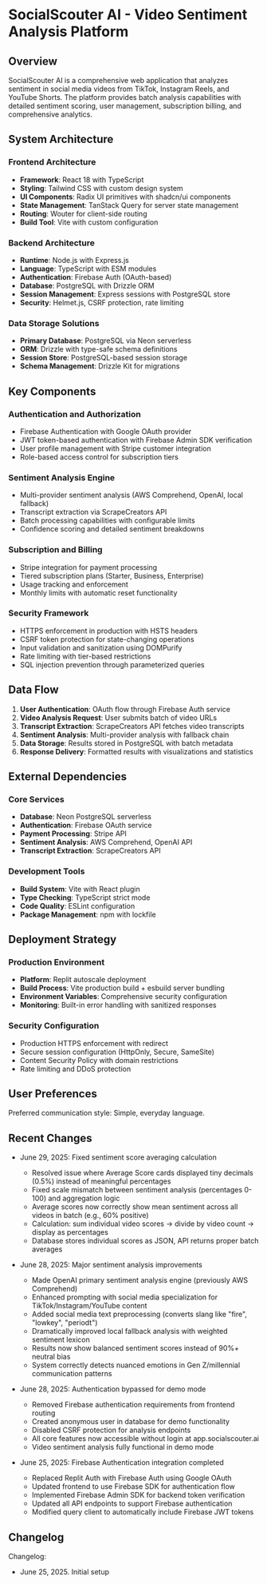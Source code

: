 # SocialScouter AI - Video Sentiment Analysis Platform

## Overview

SocialScouter AI is a comprehensive web application that analyzes sentiment in social media videos from TikTok, Instagram Reels, and YouTube Shorts. The platform provides batch analysis capabilities with detailed sentiment scoring, user management, subscription billing, and comprehensive analytics.

## System Architecture

### Frontend Architecture
- **Framework**: React 18 with TypeScript
- **Styling**: Tailwind CSS with custom design system
- **UI Components**: Radix UI primitives with shadcn/ui components
- **State Management**: TanStack Query for server state management
- **Routing**: Wouter for client-side routing
- **Build Tool**: Vite with custom configuration

### Backend Architecture
- **Runtime**: Node.js with Express.js
- **Language**: TypeScript with ESM modules
- **Authentication**: Firebase Auth (OAuth-based)
- **Database**: PostgreSQL with Drizzle ORM
- **Session Management**: Express sessions with PostgreSQL store
- **Security**: Helmet.js, CSRF protection, rate limiting

### Data Storage Solutions
- **Primary Database**: PostgreSQL via Neon serverless
- **ORM**: Drizzle with type-safe schema definitions
- **Session Store**: PostgreSQL-based session storage
- **Schema Management**: Drizzle Kit for migrations

## Key Components

### Authentication and Authorization
- Firebase Authentication with Google OAuth provider
- JWT token-based authentication with Firebase Admin SDK verification
- User profile management with Stripe customer integration
- Role-based access control for subscription tiers

### Sentiment Analysis Engine
- Multi-provider sentiment analysis (AWS Comprehend, OpenAI, local fallback)
- Transcript extraction via ScrapeCreators API
- Batch processing capabilities with configurable limits
- Confidence scoring and detailed sentiment breakdowns

### Subscription and Billing
- Stripe integration for payment processing
- Tiered subscription plans (Starter, Business, Enterprise)
- Usage tracking and enforcement
- Monthly limits with automatic reset functionality

### Security Framework
- HTTPS enforcement in production with HSTS headers
- CSRF token protection for state-changing operations
- Input validation and sanitization using DOMPurify
- Rate limiting with tier-based restrictions
- SQL injection prevention through parameterized queries

## Data Flow

1. **User Authentication**: OAuth flow through Firebase Auth service
2. **Video Analysis Request**: User submits batch of video URLs
3. **Transcript Extraction**: ScrapeCreators API fetches video transcripts
4. **Sentiment Analysis**: Multi-provider analysis with fallback chain
5. **Data Storage**: Results stored in PostgreSQL with batch metadata
6. **Response Delivery**: Formatted results with visualizations and statistics

## External Dependencies

### Core Services
- **Database**: Neon PostgreSQL serverless
- **Authentication**: Firebase OAuth service
- **Payment Processing**: Stripe API
- **Sentiment Analysis**: AWS Comprehend, OpenAI API
- **Transcript Extraction**: ScrapeCreators API

### Development Tools
- **Build System**: Vite with React plugin
- **Type Checking**: TypeScript strict mode
- **Code Quality**: ESLint configuration
- **Package Management**: npm with lockfile

## Deployment Strategy

### Production Environment
- **Platform**: Replit autoscale deployment
- **Build Process**: Vite production build + esbuild server bundling
- **Environment Variables**: Comprehensive security configuration
- **Monitoring**: Built-in error handling with sanitized responses

### Security Configuration
- Production HTTPS enforcement with redirect
- Secure session configuration (HttpOnly, Secure, SameSite)
- Content Security Policy with domain restrictions
- Rate limiting and DDoS protection

## User Preferences

Preferred communication style: Simple, everyday language.

## Recent Changes

- June 29, 2025: Fixed sentiment score averaging calculation
  - Resolved issue where Average Score cards displayed tiny decimals (0.5%) instead of meaningful percentages
  - Fixed scale mismatch between sentiment analysis (percentages 0-100) and aggregation logic
  - Average scores now correctly show mean sentiment across all videos in batch (e.g., 60% positive)
  - Calculation: sum individual video scores → divide by video count → display as percentages
  - Database stores individual scores as JSON, API returns proper batch averages

- June 28, 2025: Major sentiment analysis improvements
  - Made OpenAI primary sentiment analysis engine (previously AWS Comprehend)
  - Enhanced prompting with social media specialization for TikTok/Instagram/YouTube content
  - Added social media text preprocessing (converts slang like "fire", "lowkey", "periodt")
  - Dramatically improved local fallback analysis with weighted sentiment lexicon
  - Results now show balanced sentiment scores instead of 90%+ neutral bias
  - System correctly detects nuanced emotions in Gen Z/millennial communication patterns

- June 28, 2025: Authentication bypassed for demo mode
  - Removed Firebase authentication requirements from frontend routing
  - Created anonymous user in database for demo functionality
  - Disabled CSRF protection for analysis endpoints
  - All core features now accessible without login at app.socialscouter.ai
  - Video sentiment analysis fully functional in demo mode

- June 25, 2025: Firebase Authentication integration completed
  - Replaced Replit Auth with Firebase Auth using Google OAuth
  - Updated frontend to use Firebase SDK for authentication flow
  - Implemented Firebase Admin SDK for backend token verification
  - Updated all API endpoints to support Firebase authentication
  - Modified query client to automatically include Firebase JWT tokens

## Changelog

Changelog:
- June 25, 2025. Initial setup